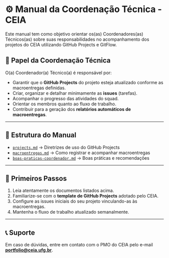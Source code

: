 # ⚙️ Manual da Coordenação Técnica - CEIA

Este manual tem como objetivo orientar os(as) Coordenadores(as) Técnicos(as) sobre suas responsabilidades no acompanhamento dos projetos do CEIA utilizando GitHub Projects e GitFlow.

## 📌 Papel da Coordenação Técnica

O(a) Coordenador(a) Técnico(a) é responsável por:

- Garantir que o **GitHub Projects** do projeto esteja atualizado conforme as macroentregas definidas.
- Criar, organizar e detalhar minimamente as **issues** (tarefas).
- Acompanhar o progresso das atividades do squad.
- Orientar os membros quanto ao fluxo de trabalho.
- Contribuir para a geração dos **relatórios automáticos de macroentregas**.

---

## 📂 Estrutura do Manual

- [`projects.md`](./projects.md) → Diretrizes de uso do GitHub Projects
- [`macroentregas.md`](./macroentregas.md) → Como registrar e acompanhar macroentregas
- [`boas-praticas-coordenador.md`](./boas-praticas-coordenador-tecnico.md) → Boas práticas e recomendações

---

## 🚀 Primeiros Passos

1. Leia atentamente os documentos listados acima.
2. Familiarize-se com o **template de GitHub Projects** adotado pelo CEIA.
3. Configure as issues iniciais do seu projeto vinculando-as às macroentregas.
4. Mantenha o fluxo de trabalho atualizado semanalmente.

---

## 📞 Suporte

Em caso de dúvidas, entre em contato com o PMO do CEIA pelo e-mail **portfolio@ceia.ufg.br**.